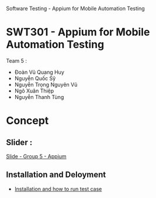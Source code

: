 Software Testing - Appium for Mobile Automation Testing

# SWT301 - Appium for Mobile Automation Testing
 
Team 5 :
- Đoàn Vũ Quang Huy
- Nguyễn Quốc Sỹ
- Nguyễn Trọng Nguyên Vũ
- Ngô Xuân Thiệp
- Nguyễn Thanh Tùng

# Concept 

  ## Slider :
  [Slide - Group 5 - Appium](https://docs.google.com/presentation/d/1ZIQ9rxUTfYozXZtvPRz3gpDtuTSFTiNy/edit?rtpof=true)
  
  ## Installation and Deloyment
  - [Installation and how to run test case](https://drive.google.com/file/d/1N3sWakRY_A85zn2rmJrSJNweFRF7QFrH/view?usp=sharing)
  
